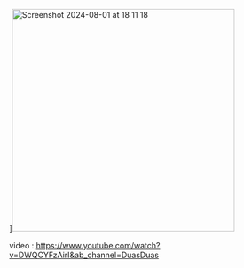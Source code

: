 ]<img width="401" alt="Screenshot 2024-08-01 at 18 11 18" src="https://github.com/user-attachments/assets/6db298b0-effe-47a7-a62e-cf360a3449eb">

video : https://www.youtube.com/watch?v=DWQCYFzAirI&ab_channel=DuasDuas
